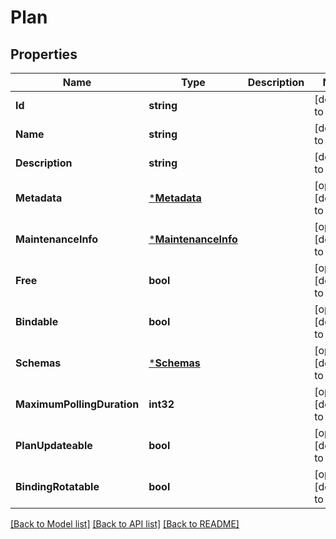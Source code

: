 # Plan

## Properties
Name | Type | Description | Notes
------------ | ------------- | ------------- | -------------
**Id** | **string** |  | [default to null]
**Name** | **string** |  | [default to null]
**Description** | **string** |  | [default to null]
**Metadata** | [***Metadata**](Metadata.md) |  | [optional] [default to null]
**MaintenanceInfo** | [***MaintenanceInfo**](MaintenanceInfo.md) |  | [optional] [default to null]
**Free** | **bool** |  | [optional] [default to true]
**Bindable** | **bool** |  | [optional] [default to null]
**Schemas** | [***Schemas**](Schemas.md) |  | [optional] [default to null]
**MaximumPollingDuration** | **int32** |  | [optional] [default to null]
**PlanUpdateable** | **bool** |  | [optional] [default to null]
**BindingRotatable** | **bool** |  | [optional] [default to false]

[[Back to Model list]](../README.md#documentation-for-models) [[Back to API list]](../README.md#documentation-for-api-endpoints) [[Back to README]](../README.md)


